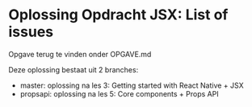 # Oplossing Opdracht JSX: List of issues

Opgave terug te vinden onder OPGAVE.md

Deze oplossing bestaat uit 2 branches:

- master: oplossing na les 3: Getting started with React Native + JSX
- propsapi: oplossing na les 5: Core components + Props API
